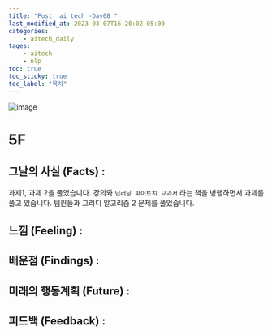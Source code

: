 ```yaml
---
title: "Post: ai tech -Day08 "
last_modified_at: 2023-03-07T16:20:02-05:00
categories:
    - aitech_daily
tages:
    - aitech
    - nlp
toc: true
toc_sticky: true
toc_label: "목차"
---
```


![image](../../../image/aitech.png)


# 5F
## 그날의 사실 (Facts) :
과제1, 과제 2을 풀었습니다. 강의와 `딥러닝 파이토치 교과서` 라는 책을 병행하면서 과제를 풀고 있습니다. 팀원들과 그리디 알고리즘 2 문제를 풀었습니다. 

## 느낌 (Feeling) :



## 배운점 (Findings) :

## 미래의 행동계획 (Future) :

## 피드백 (Feedback) :
